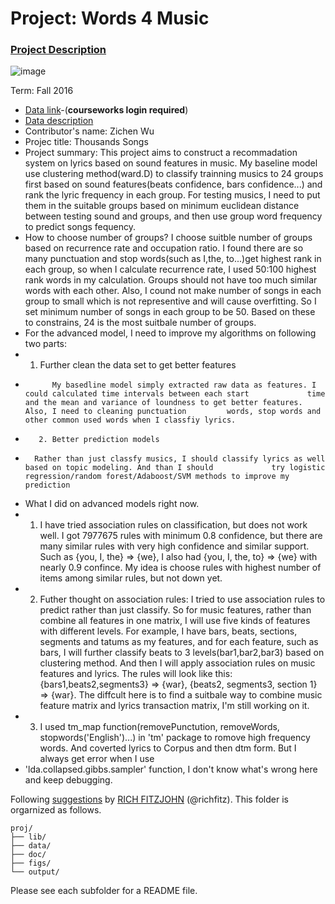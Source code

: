 # Project: Words 4 Music

### [Project Description](doc/Project4_desc.md)

![image](http://cdn.newsapi.com.au/image/v1/f7131c018870330120dbe4b73bb7695c?width=650)

Term: Fall 2016

+ [Data link](https://courseworks2.columbia.edu/courses/11849/files/folder/Project_Files?preview=763391)-(**courseworks login required**)
+ [Data description](doc/readme.html)
+ Contributor's name: Zichen Wu
+ Projec title: Thousands Songs
+ Project summary: This project aims to construct a recommadation system on lyrics based on sound features in music. My baseline model use clustering method(ward.D) to classify trainning musics to 24 groups first based on sound features(beats confidence, bars confidence...) and rank the lyric frequency in each group. For testing musics, I need to put them in the suitable groups based on minimum euclidean distance between testing sound and groups, and then use group word frequency to predict songs fequency. 
+ How to choose number of groups? I choose suitble number of groups based on recurrence rate and occupation ratio. I found there are so many punctuation and stop words(such as I,the, to...)get highest rank in each group, so when I calculate recurrence rate, I used 50:100 highest rank words in my calculation. Groups should not have too much similar words with each other. Also, I cound not make number of songs in each group to small which is not representive and will cause overfitting. So I set minimum number of songs in each group to be 50. Based on these to constrains, 24 is the most suitbale number of groups.
+ For the advanced model, I need to improve my algorithms on following two parts:
+ 	1. Further clean the data set to get better features
+       	My basedline model simply extracted raw data as features. I could calculated time intervals between each start 		       time and the mean and variance of loundness to get better features. Also, I need to cleaning punctuation 		words, stop words and other common used words when I classfiy lyrics.
+        2. Better prediction models
+		Rather than just classfy musics, I should classify lyrics as well based on topic modeling. And than I should 		     try logistic regression/random forest/Adaboost/SVM methods to improve my prediction
+ What I did on advanced models right now.
+ 	1. I have tried association rules on classification, but does not work well. I got 7977675 rules with minimum 0.8 	  confidence, but there are many similar rules with very high confidence and similar support. Such as {you, I, the} => 		{we}, I also had {you, I, the, to} => {we} with nearly 0.9 confince. My idea is choose rules with highest number of    		items among similar rules, but not down yet.
+ 	2. Futher thought on association rules: I tried to use association rules to predict rather than just classify. So for 	      music features, rather than combine all features in one matrix, I will use five kinds of features with different		levels. For example, I have bars, beats, sections, segments and tatums as my features, and for each feature, such as 	     bars, I will further classify beats to 3 levels(bar1,bar2,bar3) based on clustering method. And then I will apply 	      	      association rules on music features and lyrics. The rules will look like this: {bars1,beats2,segments3} => {war},    	   {beats2, segments3, section 1} => {war}. The diffcult here is to find a suitbale way to combine music feature matrix   	  and lyrics transaction matrix, I'm still working on it.
+ 	3. I used tm_map function(removePunctution, removeWords, stopwords('English')...) in 'tm' package to romove high 	 frequency words. And coverted lyrics to Corpus and then dtm form. But I always get error when I use 
+	'lda.collapsed.gibbs.sampler' function, I don't know what's wrong here and keep debugging.

	
Following [suggestions](http://nicercode.github.io/blog/2013-04-05-projects/) by [RICH FITZJOHN](http://nicercode.github.io/about/#Team) (@richfitz). This folder is orgarnized as follows.

```
proj/
├── lib/
├── data/
├── doc/
├── figs/
└── output/
```

Please see each subfolder for a README file.
